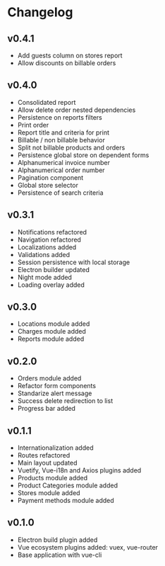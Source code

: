 # Changelog

## v0.4.1

- Add guests column on stores report
- Allow discounts on billable orders

## v0.4.0

- Consolidated report
- Allow delete order nested dependencies
- Persistence on reports filters
- Print order
- Report title and criteria for print
- Billable / non billable behavior
- Split not billable products and orders
- Persistence global store on dependent forms
- Alphanumerical invoice number
- Alphanumerical order number
- Pagination component
- Global store selector
- Persistence of search criteria

## v0.3.1

- Notifications refactored
- Navigation refactored
- Localizations added
- Validations added
- Session persistence with local storage
- Electron builder updated
- Night mode added
- Loading overlay added

## v0.3.0

- Locations module added
- Charges module added
- Reports module added

## v0.2.0

- Orders module added
- Refactor form components
- Standarize alert message
- Success delete redirection to list
- Progress bar added

## v0.1.1

- Internationalization added
- Routes refactored
- Main layout updated
- Vuetify, Vue-i18n and Axios plugins added
- Products module added
- Product Categories module added
- Stores module added
- Payment methods module added

## v0.1.0

- Electron build plugin added
- Vue ecosystem plugins added: vuex, vue-router
- Base application with vue-cli
